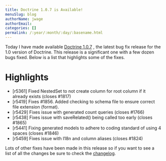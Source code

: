 ```yaml
---
title: Doctrine 1.0.7 is Available!
menuSlug: blog
authorName: jwage 
authorEmail: 
categories: []
permalink: /:year/:month/:day/:basename.html
---
```

Today I have made available [Doctrine
1.0.7](http://www.doctrine-project.org/download) , the latest bug fix
release for the 1.0 version of Doctrine. This release is a significant
one with a few dozen bugs fixed. Below is a list that highlights some of
the fixes.

Highlights
==========

-   [r5361] Fixed NestedSet to not create column for root column if it
    already exists (closes \#1817)
-   [r5419] Fixes \#1856. Added checking to schema file to ensure
    correct file extension (format).
-   [r5429] Fixes issue with generated count queries (closes \#1766)
-   [r5438] Fixes issue with saveRelated() being called too early
    (closes \#1865)
-   [r5441] Fixing generated models to adhere to coding standard of
    using 4 spaces (closes \#1846)
-   [r5459] Fixes issue with I18n and column aliases (closes \#1824)

Lots of other fixes have been made in this release so if you want to see
a list of all the changes be sure to check the
[changelog](http://www.doctrine-project.org/change_log/1_0_7).
